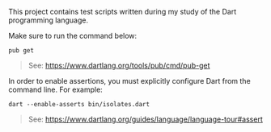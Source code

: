 This project contains test scripts written during my study of the Dart programming language.

Make sure to run the command below:

    pub get

> See: https://www.dartlang.org/tools/pub/cmd/pub-get

In order to enable assertions, you must explicitly configure Dart from the command line.
For example:

    dart --enable-asserts bin/isolates.dart

> See: https://www.dartlang.org/guides/language/language-tour#assert
